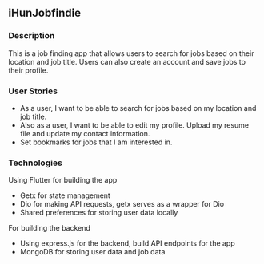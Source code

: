 ## iHunJobfindie

### Description
This is a job finding app that allows users to search for jobs based on their location and job title. Users can also create an account and save jobs to their profile.

### User Stories
- As a user, I want to be able to search for jobs based on my location and job title.
- Also as a user, I want to be able to edit my profile. Upload my resume file and update my contact information.
- Set bookmarks for jobs that I am interested in.

### Technologies


Using Flutter for building the app
- Getx for state management
- Dio for making API requests, getx serves as a wrapper for Dio
- Shared preferences for storing user data locally


For building the backend
- Using express.js for the backend, build API endpoints for the app
- MongoDB for storing user data and job data